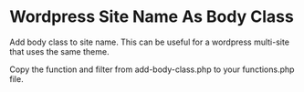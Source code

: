 <h1>Wordpress Site Name As Body Class</h1>
<p>Add body class to site name. This can be useful for a wordpress multi-site that uses the same theme. </p>
<p>Copy the function and filter from add-body-class.php to your functions.php file.</p>
